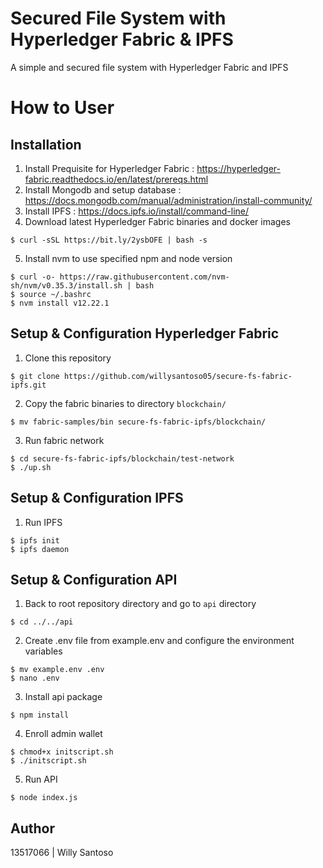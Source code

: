 # Secured File System with Hyperledger Fabric & IPFS

A simple and secured file system with Hyperledger Fabric and IPFS

# How to User

## Installation

1. Install Prequisite for Hyperledger Fabric : https://hyperledger-fabric.readthedocs.io/en/latest/prereqs.html
2. Install Mongodb and setup database : https://docs.mongodb.com/manual/administration/install-community/
3. Install IPFS : https://docs.ipfs.io/install/command-line/
4. Download latest Hyperledger Fabric binaries and docker images

```
$ curl -sSL https://bit.ly/2ysbOFE | bash -s
```

5. Install nvm to use specified npm and node version

```
$ curl -o- https://raw.githubusercontent.com/nvm-sh/nvm/v0.35.3/install.sh | bash
$ source ~/.bashrc
$ nvm install v12.22.1
```

## Setup & Configuration Hyperledger Fabric

1. Clone this repository

```
$ git clone https://github.com/willysantoso05/secure-fs-fabric-ipfs.git
```

2. Copy the fabric binaries to directory `blockchain/`

```
$ mv fabric-samples/bin secure-fs-fabric-ipfs/blockchain/
```

3. Run fabric network

```
$ cd secure-fs-fabric-ipfs/blockchain/test-network
$ ./up.sh
```

## Setup & Configuration IPFS

1. Run IPFS

```
$ ipfs init
$ ipfs daemon
```

## Setup & Configuration API

1. Back to root repository directory and go to `api` directory

```
$ cd ../../api
```

2. Create .env file from example.env and configure the environment variables

```
$ mv example.env .env
$ nano .env
```

3. Install api package

```
$ npm install
```

4. Enroll admin wallet

```
$ chmod+x initscript.sh
$ ./initscript.sh
```

5. Run API

```
$ node index.js
```

## Author

13517066 | Willy Santoso
